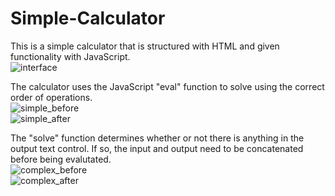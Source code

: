 # Simple-Calculator

This is a simple calculator that is structured with HTML and given functionality with JavaScript.
<br>
![interface](https://github.com/user-attachments/assets/cc4c8d19-1145-4d83-b67d-0de336a4337f)

The calculator uses the JavaScript "eval" function to solve using the correct order of operations.
<br>
![simple_before](https://github.com/user-attachments/assets/0ad84018-f304-459c-8ce3-05f9a0835bed)
<br>
![simple_after](https://github.com/user-attachments/assets/d5de37a3-46f1-4478-9c7f-77ab67e6524a)



The "solve" function determines whether or not there is anything in the output text control. If so, the input and output need to be concatenated before being evalutated.
<br>
![complex_before](https://github.com/user-attachments/assets/48595e44-4eba-45a6-968e-10982f5124a2)
<br>
![complex_after](https://github.com/user-attachments/assets/bb468420-b694-42dd-a551-ed49a2d5a623)
